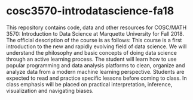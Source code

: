 # cosc3570-introdatascience-fa18
This repository contains code, data and other resources for COSC/MATH 3570: Introduction to Data Science at Marquette University for Fall 2018. The official description of the course is as follows: This course is a  first introduction to the new and rapidly evolving  field of data science. We will understand the philosophy and basic concepts of doing data science through an active learning process. The student will learn how to use popular programming and data analysis platforms to clean, organize and analyze data from a modern machine learning perspective. Students are expected to read and practice specific lessons before coming to class. In class emphasis will be placed on practical interpretation, inference, visualization and navigating biases.
